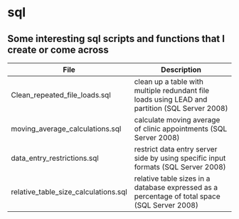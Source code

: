 # sql
## Some interesting sql scripts and functions that I create or come across

File | Description
--- | ----
Clean_repeated_file_loads.sql | clean up a table with multiple redundant file loads using LEAD and partition (SQL Server 2008)
moving_average_calculations.sql | calculate moving average of clinic appointments (SQL Server 2008)
data_entry_restrictions.sql | restrict data entry server side by using specific input formats (SQL Server 2008)
relative_table_size_calculations.sql | relative table sizes in a database expressed as a percentage of total space (SQL Server 2008)